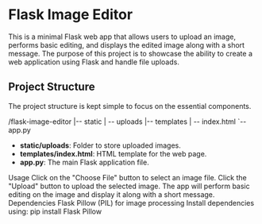 # Flask Image Editor

This is a minimal Flask web app that allows users to upload an image, performs basic editing, and displays the edited image along with a short message. The purpose of this project is to showcase the ability to create a web application using Flask and handle file uploads.

## Project Structure

The project structure is kept simple to focus on the essential components.

/flask-image-editor
|-- static
| -- uploads |-- templates | -- index.html
`-- app.py

- **static/uploads**: Folder to store uploaded images.
- **templates/index.html**: HTML template for the web page.
- **app.py**: The main Flask application file.

Usage
Click on the "Choose File" button to select an image file.
Click the "Upload" button to upload the selected image.
The app will perform basic editing on the image and display it along with a short message.
Dependencies
Flask
Pillow (PIL) for image processing
Install dependencies using:
pip install Flask Pillow

